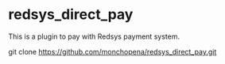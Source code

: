 # redsys_direct_pay

This is a plugin to pay with Redsys payment system.

git clone https://github.com/monchopena/redsys_direct_pay.git


